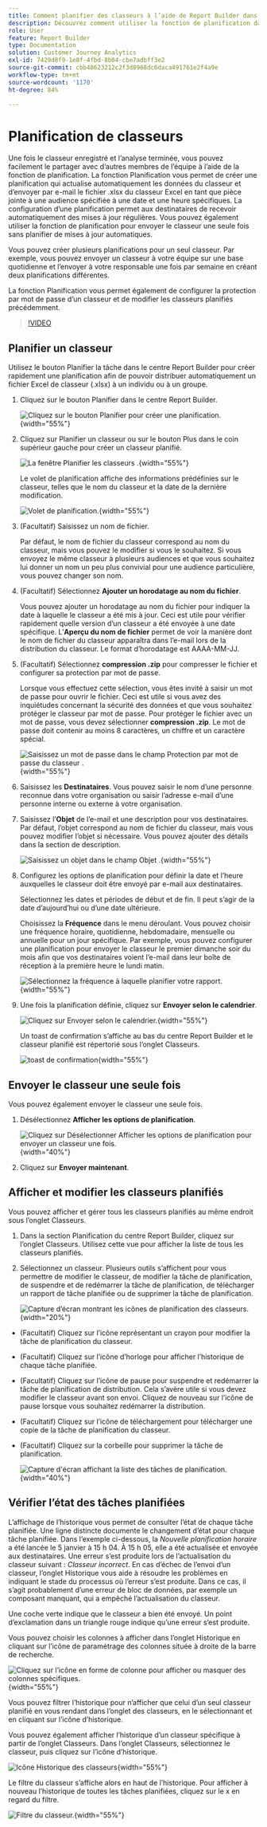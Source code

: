 ```yaml
---
title: Comment planifier des classeurs à l’aide de Report Builder dans Customer Journey Analytics
description: Découvrez comment utiliser la fonction de planification dans Report Builder
role: User
feature: Report Builder
type: Documentation
solution: Customer Journey Analytics
exl-id: 7429d8f9-1e8f-4fbd-8b04-cbe7adbff3e2
source-git-commit: cbb48623212c2f3d8968dc6daca491761e2f4a9e
workflow-type: tm+mt
source-wordcount: '1170'
ht-degree: 84%

---
```


# Planification de classeurs

Une fois le classeur enregistré et l’analyse terminée, vous pouvez facilement le partager avec d’autres membres de l’équipe à l’aide de la fonction de planification. La fonction Planification vous permet de créer une planification qui actualise automatiquement les données du classeur et d’envoyer par e-mail le fichier .xlsx du classeur Excel en tant que pièce jointe à une audience spécifiée à une date et une heure spécifiques. La configuration d’une planification permet aux destinataires de recevoir automatiquement des mises à jour régulières. Vous pouvez également utiliser la fonction de planification pour envoyer le classeur une seule fois sans planifier de mises à jour automatiques.

Vous pouvez créer plusieurs planifications pour un seul classeur. Par exemple, vous pouvez envoyer un classeur à votre équipe sur une base quotidienne et l’envoyer à votre responsable une fois par semaine en créant deux planifications différentes.

La fonction Planification vous permet également de configurer la protection par mot de passe d’un classeur et de modifier les classeurs planifiés précédemment.

>[!VIDEO](https://video.tv.adobe.com/v/3413079/?quality=12&learn=on)

## Planifier un classeur

Utilisez le bouton Planifier la tâche dans le centre Report Builder pour créer rapidement une planification afin de pouvoir distribuer automatiquement un fichier Excel de classeur (.xlsx) à un individu ou à un groupe.

1. Cliquez sur le bouton Planifier dans le centre Report Builder.

   ![Cliquez sur le bouton Planifier pour créer une planification.](./assets/schedule-button.png){width="55%"}

1. Cliquez sur Planifier un classeur ou sur le bouton Plus dans le coin supérieur gauche pour créer un classeur planifié.

   ![La fenêtre Planifier les classeurs .](./assets/schedule-workbook.png){width="55%"}

   Le volet de planification affiche des informations prédéfinies sur le classeur, telles que le nom du classeur et la date de la dernière modification.

   ![Volet de planification.](./assets/schedule-pane.png){width="55%"}

1. (Facultatif) Saisissez un nom de fichier.

   Par défaut, le nom de fichier du classeur correspond au nom du classeur, mais vous pouvez le modifier si vous le souhaitez. Si vous envoyez le même classeur à plusieurs audiences et que vous souhaitez lui donner un nom un peu plus convivial pour une audience particulière, vous pouvez changer son nom.

1. (Facultatif) Sélectionnez **Ajouter un horodatage au nom du fichier**.

   Vous pouvez ajouter un horodatage au nom du fichier pour indiquer la date à laquelle le classeur a été mis à jour. Ceci est utile pour vérifier rapidement quelle version d’un classeur a été envoyée à une date spécifique. L’**Aperçu du nom de fichier** permet de voir la manière dont le nom de fichier du classeur apparaîtra dans l’e-mail lors de la distribution du classeur. Le format d’horodatage est AAAA-MM-JJ.

1. (Facultatif) Sélectionnez **compression .zip** pour compresser le fichier et configurer sa protection par mot de passe.

   Lorsque vous effectuez cette sélection, vous êtes invité à saisir un mot de passe pour ouvrir le fichier. Ceci est utile si vous avez des inquiétudes concernant la sécurité des données et que vous souhaitez protéger le classeur par mot de passe. Pour protéger le fichier avec un mot de passe, vous devez sélectionner **compression .zip**. Le mot de passe doit contenir au moins 8 caractères, un chiffre et un caractère spécial.

   ![Saisissez un mot de passe dans le champ Protection par mot de passe du classeur .](./assets/zip-compression.png){width="55%"}

1. Saisissez les **Destinataires**. Vous pouvez saisir le nom d’une personne reconnue dans votre organisation ou saisir l’adresse e-mail d’une personne interne ou externe à votre organisation.

1. Saisissez l’**Objet** de l’e-mail et une description pour vos destinataires. Par défaut, l’objet correspond au nom de fichier du classeur, mais vous pouvez modifier l’objet si nécessaire. Vous pouvez ajouter des détails dans la section de description.

   ![Saisissez un objet dans le champ Objet .](./assets/recipients-subject.png){width="55%"}

1. Configurez les options de planification pour définir la date et l’heure auxquelles le classeur doit être envoyé par e-mail aux destinataires.

   Sélectionnez les dates et périodes de début et de fin. Il peut s’agir de la date d’aujourd’hui ou d’une date ultérieure.

   Choisissez la **Fréquence** dans le menu déroulant. Vous pouvez choisir une fréquence horaire, quotidienne, hebdomadaire, mensuelle ou annuelle pour un jour spécifique. Par exemple, vous pouvez configurer une planification pour envoyer le classeur le premier dimanche soir du mois afin que vos destinataires voient l’e-mail dans leur boîte de réception à la première heure le lundi matin.

   ![Sélectionnez la fréquence à laquelle planifier votre rapport.](./assets/frequency.png){width="55%"}

1. Une fois la planification définie, cliquez sur **Envoyer selon le calendrier**.

   ![Cliquez sur Envoyer selon le calendrier.](./assets/send-on-schedule.png){width="55%"}

   Un toast de confirmation s’affiche au bas du centre Report Builder et le classeur planifié est répertorié sous l’onglet Classeurs.

   ![toast de confirmation](./assets/confirmation-toast.png){width="55%"}

## Envoyer le classeur une seule fois

Vous pouvez également envoyer le classeur une seule fois.

1. Désélectionnez **Afficher les options de planification**.

   ![Cliquez sur Désélectionner Afficher les options de planification pour envoyer un classeur une fois.](./assets/send-now.png){width="40%"}

1. Cliquez sur **Envoyer maintenant**.

## Afficher et modifier les classeurs planifiés

Vous pouvez afficher et gérer tous les classeurs planifiés au même endroit sous l’onglet Classeurs.

1. Dans la section Planification du centre Report Builder, cliquez sur l’onglet Classeurs. Utilisez cette vue pour afficher la liste de tous les classeurs planifiés.

1. Sélectionnez un classeur. Plusieurs outils s’affichent pour vous permettre de modifier le classeur, de modifier la tâche de planification, de suspendre et de redémarrer la tâche de planification, de télécharger un rapport de tâche planifiée ou de supprimer la tâche de planification.

   ![Capture d’écran montrant les icônes de planification des classeurs.](./assets/schedule-icons.png){width="20%"}

* (Facultatif) Cliquez sur l’icône représentant un crayon pour modifier la tâche de planification du classeur.

* (Facultatif) Cliquez sur l’icône d’horloge pour afficher l’historique de chaque tâche planifiée.

* (Facultatif) Cliquez sur l’icône de pause pour suspendre et redémarrer la tâche de planification de distribution. Cela s’avère utile si vous devez modifier le classeur avant son envoi. Cliquez de nouveau sur l’icône de pause lorsque vous souhaitez redémarrer la distribution.

* (Facultatif) Cliquez sur l’icône de téléchargement pour télécharger une copie de la tâche de planification du classeur.

* (Facultatif) Cliquez sur la corbeille pour supprimer la tâche de planification.

  ![Capture d&#39;écran affichant la liste des tâches de planification.](./assets/selected-workbook.png){width="40%"}

## Vérifier l’état des tâches planifiées

L’affichage de l’historique vous permet de consulter l’état de chaque tâche planifiée. Une ligne distincte documente le changement d’état pour chaque tâche planifiée. Dans l’exemple ci-dessous, la *Nouvelle planification horaire* a été lancée le 5 janvier à 15 h 04. À 15 h 05, elle a été actualisée et envoyée aux destinataires. Une erreur s’est produite lors de l’actualisation du classeur suivant : *Classeur incorrect*. En cas d’échec de l’envoi d’un classeur, l’onglet Historique vous aide à résoudre les problèmes en indiquant le stade du processus où l’erreur s’est produite. Dans ce cas, il s’agit probablement d’une erreur de bloc de données, par exemple un composant manquant, qui a empêché l’actualisation du classeur.

Une coche verte indique que le classeur a bien été envoyé. Un point d’exclamation dans un triangle rouge indique qu’une erreur s’est produite.

Vous pouvez choisir les colonnes à afficher dans l’onglet Historique en cliquant sur l’icône de paramétrage des colonnes située à droite de la barre de recherche.

![Cliquez sur l’icône en forme de colonne pour afficher ou masquer des colonnes spécifiques.](./assets/history.png){width="55%"}

Vous pouvez filtrer l’historique pour n’afficher que celui d’un seul classeur planifié en vous rendant dans l’onglet des classeurs, en le sélectionnant et en cliquant sur l’icône d’historique.

Vous pouvez également afficher l’historique d’un classeur spécifique à partir de l’onglet Classeurs. Dans l’onglet Classeurs, sélectionnez le classeur, puis cliquez sur l’icône d’historique.

![Icône Historique des classeurs](./assets/history2.png){width="55%"}

Le filtre du classeur s’affiche alors en haut de l’historique. Pour afficher à nouveau l’historique de toutes les tâches planifiées, cliquez sur le x en regard du filtre.

![Filtre du classeur.](./assets/history3.png){width="55%"}
